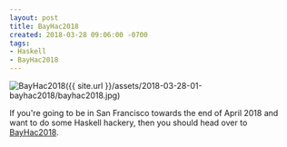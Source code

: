 ```yaml
---
layout: post
title: BayHac2018
created: 2018-03-28 09:06:00 -0700
tags:
- Haskell
- BayHac2018
---
```

![BayHac2018]({{ site.url }}/assets/2018-03-28-01-bayhac2018/bayhac2018.jpg)

If you're going to be in San Francisco towards the end of April 2018 and want to do some Haskell hackery, then you should head over to [BayHac2018][bayhac2018].

[bayhac2018]: https://wiki.haskell.org/BayHac2018
